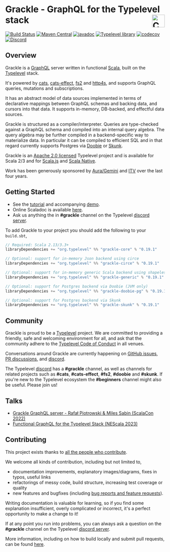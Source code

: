 # Grackle - GraphQL for the Typelevel stack <a href="https://typelevel.org/cats/"><img src="https://typelevel.org/cats/img/cats-badge.svg" height="40px" align="right" alt="Cats friendly" /></a>

[![Build Status](https://github.com/typelevel/grackle/workflows/Continuous%20Integration/badge.svg?branch=main)](https://github.com/typelevel/grackle/actions?query=branch%3Amain+workflow%3A%22Continuous+Integration%22)
[![Maven Central](https://img.shields.io/maven-central/v/org.typelevel/grackle-core_2.13?versionPrefix=0)](https://img.shields.io/maven-central/v/org.typelevel/grackle-core_2.13?versionPrefix=0)
[![javadoc](https://javadoc.io/badge2/org.typelevel/grackle-core_2.13/javadoc.svg)](https://javadoc.io/doc/org.typelevel/grackle-core_2.13)
[![Typelevel library](https://img.shields.io/badge/typelevel-library-green.svg)](https://typelevel.org/projects/#grackle)
[![codecov](https://codecov.io/gh/typelevel/grackle/branch/main/graph/badge.svg)](https://codecov.io/gh/typelevel/grackle)
[![Discord](https://img.shields.io/discord/632277896739946517.svg?label=&logo=discord&logoColor=ffffff&color=404244&labelColor=6A7EC2)][grackle-dev]


## Overview

Grackle is a [GraphQL](https://graphql.org) server written in functional [Scala](https://www.scala-lang.org), built on
the [Typelevel](https://typelevel.org) stack.

It's powered by [cats](https://typelevel.org/cats), [cats-effect](https://typelevel.org/cats-effect/),
[fs2](https://github.com/typelevel/fs2) and [http4s](https://http4s.org/), and supports GraphQL queries, mutations and
subscriptions.

It has an abstract model of data sources implemented in terms of declarative mappings between GraphQL schemas and
backing data, and cursors into that data. It supports in-memory, DB-backed, and effectful data sources.

Grackle is structured as a compiler/interpreter. Queries are type-checked against a GraphQL schema and compiled into
an internal query algebra. The query algebra may be further compiled in a backend-specific way to materialize data. In
particular it can be compiled to efficient SQL and in that regard currently supports Postgres via
[Doobie](https://tpolecat.github.io/doobie/) or [Skunk](https://typelevel.org/skunk/).

Grackle is an [Apache 2.0 licensed](https://www.apache.org/licenses/LICENSE-2.0) Typelevel project and is available
for Scala 2/3 and for [Scala.js](https://www.scala-js.org/) and [Scala Native](https://scala-native.org/en/stable/).

Work has been generously sponsored by
[Aura/Gemini](https://www.aura-astronomy.org/centers/nsfs-oir-lab/gemini-observatory/) and [ITV](https://www.itv.com)
over the last four years.

## Getting Started

- See the [tutorial](https://typelevel.org/grackle) and accompanying [demo](https://github.com/typelevel/grackle/tree/main/demo/src/main).
- Online Scaladoc is available [here](https://javadoc.io/doc/org.typelevel/grackle-core_2.13).
- Ask us anything the in **#grackle** channel on the Typelevel [discord server][grackle-dev].

To add Grackle to your project you should add the following to your `build.sbt`,

```scala
// Required: Scala 2.13/3.3+
libraryDependencies += "org.typelevel" %% "grackle-core" % "0.19.1"

// Optional: support for in-memory Json backend using circe
libraryDependencies += "org.typelevel" %% "grackle-circe" % "0.19.1"

// Optional: support for in-memory generic Scala backend using shapeless
libraryDependencies += "org.typelevel" %% "grackle-generic" % "0.19.1"

// Optional: support for Postgres backend via Doobie (JVM only)
libraryDependencies += "org.typelevel" %% "grackle-doobie-pg" % "0.19.1"

// Optional: support for Postgres backend via Skunk
libraryDependencies += "org.typelevel" %% "grackle-skunk" % "0.19.1"
```

## Community

Grackle is proud to be a [Typelevel](https://typelevel.org/) project. We are committed to providing a friendly, safe
and welcoming environment for all, and ask that the community adhere to the [Typelevel Code of
Conduct](https://typelevel.org/code-of-conduct.html) in all venues.

Conversations around Grackle are currently happening on [GitHub issues][grackle-issues], [PR
discussions][grackle-pulls], and [discord][grackle-dev].

The Typelevel [discord][grackle-dev] has a **#grackle** channel, as well as channels for related
projects such as **#cats**, **#cats-effect**, **#fs2**, **#doobie** and **#skunk**. If you're new to the Typelevel
ecosystem the **#beginners** channel might also be useful. Please join us!

## Talks

- [Grackle GraphQL server - Rafał Piotrowski & Miles Sabin (ScalaCon 2022)](https://www.youtube.com/watch?v=BXTkvwZ-7Xg)
- [Functional GraphQL for the Typelevel Stack (NEScala 2023)](https://www.youtube.com/watch?v=c1_WHBs9M5U)

## Contributing

This project exists thanks to [all the people who
contribute](https://github.com/typelevel/grackle/graphs/contributors).

We welcome all kinds of contribution, including but not limited to,

- documentation improvements, explanatory images/diagrams, fixes in typos, useful links
- refactorings of messy code, build structure, increasing test coverage or quality
- new features and bugfixes (including [bug reports and feature requests][grackle-issues]).

Writing documentation is valuable for learning, so if you find some explanation insufficient, overly complicated or
incorrect, it's a perfect opportunity to make a change to it!

If at any point you run into problems, you can always ask a question on the **#grackle** channel on the Typelevel
[discord server][grackle-dev].

More information, including on how to build locally and submit pull requests, can be found
[here](https://typelevel.org/grackle/CONTRIBUTING.html).

[grackle-issues]: https://github.com/typelevel/grackle/issues
[grackle-pulls]: https://github.com/typelevel/grackle/pulls
[grackle-dev]: https://discord.gg/GYD4J9w8EK
